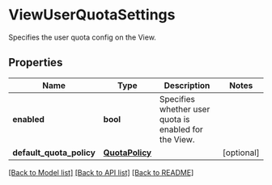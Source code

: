 # ViewUserQuotaSettings

Specifies the user quota config on the View.

## Properties
Name | Type | Description | Notes
------------ | ------------- | ------------- | -------------
**enabled** | **bool** | Specifies whether user quota is enabled for the View. | 
**default_quota_policy** | [**QuotaPolicy**](QuotaPolicy.md) |  | [optional] 

[[Back to Model list]](../README.md#documentation-for-models) [[Back to API list]](../README.md#documentation-for-api-endpoints) [[Back to README]](../README.md)


